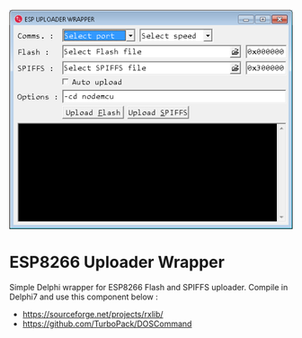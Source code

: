   ![ESP8266 Uploader Wrapper](screenshot1.png)
  
  # ESP8266 Uploader Wrapper
  Simple Delphi wrapper for ESP8266 Flash and SPIFFS uploader. Compile in Delphi7 and use this component below :
- https://sourceforge.net/projects/rxlib/
- https://github.com/TurboPack/DOSCommand
